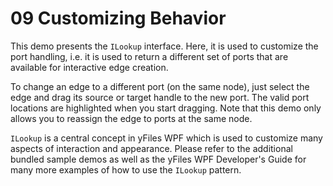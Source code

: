 # 09 Customizing Behavior

This demo presents the `ILookup` interface. Here, it is used
  to customize the port handling, i.e. it is used to return a different set
  of ports that are available for interactive edge creation.
  

To change an edge to a different port (on the same node), just
  select the edge and drag its source or target handle to the new port. The
  valid port locations are highlighted when you start dragging. Note that this
  demo only allows you to reassign the edge to ports at the same node.
  

`ILookup` is a central concept in yFiles WPF which is used
  to customize many aspects of interaction and appearance. Please refer to the
  additional bundled sample demos as well as the yFiles WPF Developer's Guide
  for many more examples of how to use the `ILookup` pattern.
